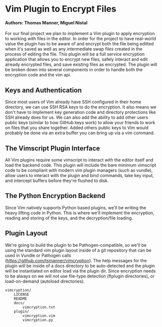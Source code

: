 
# Vim Plugin to Encrypt Files
#### Authors: Thomas Manner, Miguel Nistal 

For our final project we plan to implement a Vim plugin to apply encryption to working with files in the editor. In order for the project to have real-world value the plugin has to be aware of and encrypt both the file being editted when it's saved as well as any intermediate swap files created in the process of editing the file. This plugin will be a full service encryption application that allows you to encrypt new files, safely interact and edit already encrypted files, and save existing files as encrypted. The plugin will be broken down into several components in order to handle both the encryption code and the vim api. 

## Keys and Authentication 

Since most users of Vim already have SSH configured in their home directory, we can use SSH RSA keys to do the encryption. It also means we don't have to implement key generation code and directory protections like SSH already does for us. We can also add the ability to add other users public keys (similar to how GitHub keys work) to allow your friends to work on files that you share together. Added others public keys to Vim would probably be done via an extra buffer you can bring up via a vim command. 

## The Vimscript Plugin Interface

All Vim plugins require some vimscript to interact with the editor itself and load the backend code. This plugin will include the bare minimum vimscript code to be compliant with modern vim plugin managers (such as vundle), allow users to interact with the plugin and bind commands, take key input, and intercept buffers before they're flushed to disk. 

## The Python Encryption Backend

Since Vim natively supports Python based plugins, we'll be writing the heavy lifting code in Python. This is where we'll implement the encryption, reading and storing of the keys, and the decryption/file loading. 

## Plugin Layout

We're going to build the plugin to be Pathogen-compatible, so we'll be using the standard vim plugin layout inside of a git repository that can be used in Vundle or Pathogen calls (https://github.com/tsmanner/vimcryption). The help messages for the plugin will be inside of a docs directory to be auto-detected and the plugin will be instantiated on editor load via the plugin dir. Since encryption needs to be always on we will not use file-type detection (ftplugin directories), or load-on-demand (autoload directories). 

```
vimcryption/
    LICENSE
    README
    docs/
        vimcryption.txt
    plugin/
        vimcryption.vim
        vimcryption.py
```


